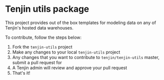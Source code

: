 # Tenjin utils package
This project provides out of the box templates for modeling data on any of Tenjin's hosted data warehouses.

To contribute, follow the steps below:
  1. Fork the `tenjin-utils` project
  2. Make any changes to your local `tenjin-utils` project
  3. Any changes that you want to contribute to `tenjin/tenjin-utils` master, submit a pull request for
  4. A Tenjin admin will review and approve your pull request
  5. That's it!
